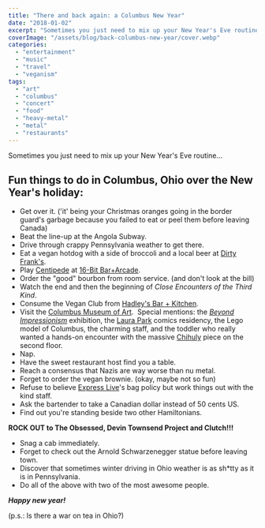 ```yaml
---
title: "There and back again: a Columbus New Year"
date: "2018-01-02"
excerpt: "Sometimes you just need to mix up your New Year's Eve routine…"
coverImage: "/assets/blog/back-columbus-new-year/cover.webp"
categories:
  - "entertainment"
  - "music"
  - "travel"
  - "veganism"
tags:
  - "art"
  - "columbus"
  - "concert"
  - "food"
  - "heavy-metal"
  - "metal"
  - "restaurants"
---
```


Sometimes you just need to mix up your New Year's Eve routine...

## Fun things to do in Columbus, Ohio over the New Year's holiday:

- Get over it. ('it' being your Christmas oranges going in the border guard's garbage because you failed to eat or peel them before leaving Canada)
- Beat the line-up at the Angola Subway.
- Drive through crappy Pennsylvania weather to get there.
- Eat a vegan hotdog with a side of broccoli and a local beer at [Dirty Frank's](http://dirtyfrankscolumbus.com/).
- Play [Centipede](http://my.ign.com/atari/centipede) at [16-Bit Bar+Arcade](http://www.16-bitbar.com/).
- Order the "good" bourbon from room service. (and don't look at the bill)
- Watch the end and then the beginning of _Close Encounters of the Third Kind_.
- Consume the Vegan Club from [Hadley's Bar + Kitchen](http://www.hadleysbar.com/).
- Visit the [Columbus Museum of Art](https://www.columbusmuseum.org/).  Special mentions: the [_Beyond Impressionism_](http://www.columbusmuseum.org/beyond-impressionism/) exhibition, the [Laura Park](http://www.singingbones.com/) comics residency, the Lego model of Columbus, the charming staff, and the toddler who really wanted a hands-on encounter with the massive [Chihuly](https://www.chihuly.com/) piece on the second floor.
- Nap.
- Have the sweet restaurant host find you a table.
- Reach a consensus that Nazis are way worse than nu metal.
- Forget to order the vegan brownie. (okay, maybe not so fun)
- Refuse to believe [Express Live](http://www.promowestlive.com/concert_venues/express-live-columbus-ohio)'s bag policy but work things out with the kind staff.
- Ask the bartender to take a Canadian dollar instead of 50 cents US.
- Find out you're standing beside two other Hamiltonians.

**ROCK OUT to The Obsessed, Devin Townsend Project and Clutch!!!** 

- Snag a cab immediately.
- Forget to check out the Arnold Schwarzenegger statue before leaving town.
- Discover that sometimes winter driving in Ohio weather is as sh\*tty as it is in Pennsylvania.
- Do all of the above with two of the most awesome people.

**_Happy new year!_**

(p.s.: Is there a war on tea in Ohio?)
